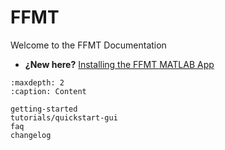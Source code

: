 # FFMT

Welcome to the FFMT Documentation

- **¿New here?** [Installing the FFMT MATLAB App](getting-started.md)


```{toctree}
:maxdepth: 2
:caption: Content

getting-started
tutorials/quickstart-gui
faq
changelog
